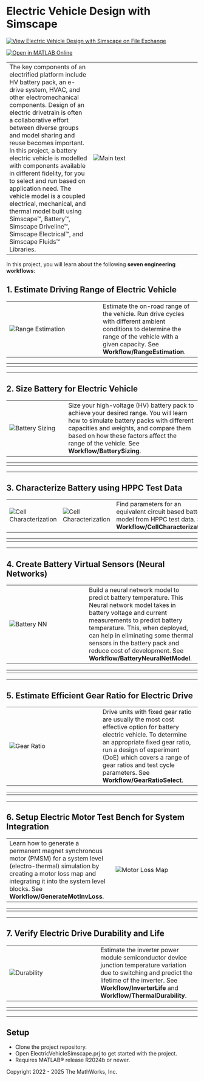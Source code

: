 # Electric Vehicle Design with Simscape

[![View Electric Vehicle Design with Simscape on File Exchange](https://www.mathworks.com/matlabcentral/images/matlab-file-exchange.svg)](https://www.mathworks.com/matlabcentral/fileexchange/124795-electric-vehicle-design-with-simscape)

[![Open in MATLAB Online](https://www.mathworks.com/images/responsive/global/open-in-matlab-online.svg)](https://matlab.mathworks.com/open/github/v1?repo=simscape/Electric-Vehicle-Simscape)

<table>
  <tr>
    <td class="text-column" width=300> 
The key components of an electrified platform include HV battery pack, an 
e-drive system, HVAC, and other electromechanical components. Design of an 
electric drivetrain is often a collaborative effort between diverse groups 
and model sharing and reuse becomes important. In this project, a battery 
electric vehicle is modelled with components available in different fidelity, 
for you to select and run based on application need. The vehicle model is a 
coupled electrical, mechanical, and thermal model built using Simscape&trade;, 
Battery&trade;, Simscape Driveline&trade;, Simscape Electrical&trade;, and 
Simscape Fluids&trade; Libraries. </td>
    <td class="image-column" width=600><img src="Overview/Image/BEVplantModelVehicle.png" alt="Main text"></td>
  </tr>
</table>

In this project, you will learn about the following **seven engineering 
workflows**:

## 1. Estimate Driving Range of Electric Vehicle
<table>
  <tr>
    <td class="image-column" width=600><img src="Overview/Image/BEVplantModelCanvas.png" alt="Range Estimation"></td>
    <td class="text-column" width=300>Estimate the on-road range of the vehicle. Run drive cycles with different ambient conditions to determine the range of the vehicle with a given capacity. See <strong>Workflow/RangeEstimation</strong>.</td>
  </tr>
</table>

<table>
  <tr>
    <td class="text-column" width=1200></td>
  </tr>
</table>

<hr color="gray" size="10">

## 2. Size Battery for Electric Vehicle
<table>
  <tr>
    <td class="image-column" width=300><img src="Overview/Image/BEVplantModelbatterysSubs.png" alt="Battery Sizing"></td>
    <td class="text-column" width=600>Size your high-voltage (HV) battery pack to achieve your desired range. You will learn how to simulate battery packs with different capacities and weights, and compare them based on how these factors affect the range of the vehicle. See <strong>Workflow/BatterySizing</strong>.</td>
  </tr>
</table>

<table>
  <tr>
    <td class="text-column" width=1200></td>
  </tr>
</table>

<hr color="gray" size="10">

## 3. Characterize Battery using HPPC Test Data
<table>
  <tr>
    <td class="image-column" width=300><img src="Overview/Image/cellCharacterization01.png" alt="Cell Characterization"></td>
    <td class="image-column" width=300><img src="Overview/Image/cellCharacterization02.png" alt="Cell Characterization"></td>
    <td class="text-column" width=300>Find parameters for an equivalent circuit based battery model from HPPC test data. See <strong>Workflow/CellCharacterization</strong>.</td>
  </tr>
</table>

<table>
  <tr>
    <td class="text-column" width=1200></td>
  </tr>
</table>

<hr color="gray" size="10">

## 4. Create Battery Virtual Sensors (Neural Networks)
<table>
  <tr>
    <td class="image-column" width=600><img src="Overview/Image/BatteryNeuralNetResults.png" alt="Battery NN"></td>
    <td class="text-column" width=300>Build a neural network model to predict battery temperature. This Neural network model takes in battery voltage and current measurements to predict battery temperature. This, when deployed, can help in eliminating some thermal sensors in the battery pack and reduce cost of development. See <strong>Workflow/BatteryNeuralNetModel</strong>.</td>
  </tr>
</table>

<table>
  <tr>
    <td class="text-column" width=1200></td>
  </tr>
</table>

<hr color="gray" size="10">

## 5. Estimate Efficient Gear Ratio for Electric Drive
<table>
  <tr>
    <td class="image-column" width=600><img src="Overview/Image/PMSMThermalTestGearResult.png" alt="Gear Ratio"></td>
    <td class="text-column" width=300>Drive units with fixed gear ratio are usually the most cost effective option for battery electric vehicle. To determine an appropriate fixed gear ratio, run a design of experiment (DoE) which covers a range of gear ratios and test cycle parameters. See <strong>Workflow/GearRatioSelect</strong>.</td>
  </tr>
</table>

<table>
  <tr>
    <td class="text-column" width=1200></td>
  </tr>
</table>

<hr color="gray" size="10">

## 6. Setup Electric Motor Test Bench for System Integration
<table>
  <tr>
    <td class="text-column" width=300>Learn how to generate a permanent magnet synchronous motor (PMSM) for a system level (electro-thermal) simulation by creating a motor loss map and integrating it into the system level blocks. See <strong>Workflow/GenerateMotInvLoss</strong>.</td>
    <td class="image-column" width=600><img src="Overview/Image/PMSMlossMapGen.PNG" alt="Motor Loss Map"></td>
  </tr>
</table>

<table>
  <tr>
    <td class="text-column" width=1200></td>
  </tr>
</table>

<hr color="gray" size="10">

## 7. Verify Electric Drive Durability and Life
<table>
  <tr>
    <td class="image-column" width=600><img src="Overview/Image/PMSMThermalTestInverterResult.png" alt="Durability"></td>
    <td class="text-column" width=300>Estimate the inverter power module semiconductor device junction temperature variation due to switching and predict the lifetime of the inverter. See <strong>Workflow/InverterLife</strong> and <strong>Workflow/ThermalDurability</strong>.</td>
  </tr>
</table>

<table>
  <tr>
    <td class="text-column" width=1200></td>
  </tr>
</table>

<hr color="gray" size="10">

## Setup 
* Clone the project repository.
* Open ElectricVehicleSimscape.prj to get started with the project. 
* Requires MATLAB&reg; release R2024b or newer.

Copyright 2022 - 2025 The MathWorks, Inc.
